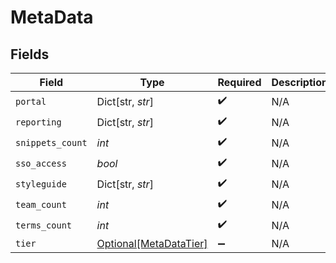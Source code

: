 # MetaData


## Fields

| Field                                                         | Type                                                          | Required                                                      | Description                                                   |
| ------------------------------------------------------------- | ------------------------------------------------------------- | ------------------------------------------------------------- | ------------------------------------------------------------- |
| `portal`                                                      | Dict[str, *str*]                                              | :heavy_check_mark:                                            | N/A                                                           |
| `reporting`                                                   | Dict[str, *str*]                                              | :heavy_check_mark:                                            | N/A                                                           |
| `snippets_count`                                              | *int*                                                         | :heavy_check_mark:                                            | N/A                                                           |
| `sso_access`                                                  | *bool*                                                        | :heavy_check_mark:                                            | N/A                                                           |
| `styleguide`                                                  | Dict[str, *str*]                                              | :heavy_check_mark:                                            | N/A                                                           |
| `team_count`                                                  | *int*                                                         | :heavy_check_mark:                                            | N/A                                                           |
| `terms_count`                                                 | *int*                                                         | :heavy_check_mark:                                            | N/A                                                           |
| `tier`                                                        | [Optional[MetaDataTier]](../../models/shared/metadatatier.md) | :heavy_minus_sign:                                            | N/A                                                           |